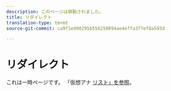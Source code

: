 ```yaml
---
description: このページは移動されました。
title: リダイレクト
translation-type: tm+mt
source-git-commit: ca9f1ed00295b556250894ae4e7fa377ef8a593d

---
```



# リダイレクト

これは一時ページです。 「仮想アナ [リスト」を参照](../virtual-analyst.md)。
